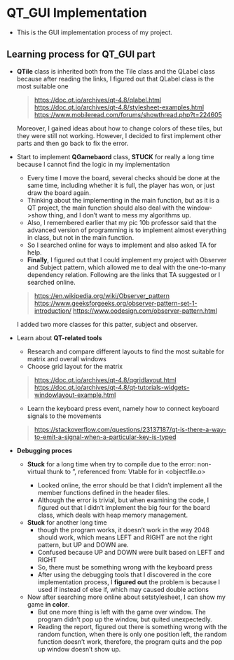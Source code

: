 # QT_GUI Implementation 

* This is the GUI implementation process of my project. 

## Learning process for QT_GUI part 
* **QTile** class is inherited both from the Tile class and the QLabel class because after reading the links, I figured out that QLabel class is the most suitable one 
    > https://doc.qt.io/archives/qt-4.8/qlabel.html 
    > https://doc.qt.io/archives/qt-4.8/stylesheet-examples.html
    > https://www.mobileread.com/forums/showthread.php?t=224605

    Moreover, I gained ideas about how to change colors of these tiles, but they were still not working. However, I decided to first implement other parts and then go back to fix the error.

* Start to implement **QGamebaord** class, **STUCK** for really a long time because I cannot find the logic in my implementation
    * Every time I move the board, several checks should be done at the same time, including whether it is full, the player has won, or just draw the board again. 
    * Thinking about the implementing in the main function, but as it is a QT project, the main function should also deal with the window->show thing, and I don’t want to mess my algorithms up. 
    * Also, I remembered earlier that my pic 10b professor said that the advanced version of programming is to implement almost everything in class, but not in the main function. 
    * So I searched online for ways to implement and also asked TA for help. 
    * **Finally**, I figured out that I could implement my project with Observer and Subject pattern, which allowed me to deal with the one-to-many dependency relation. Following are the links that TA suggested or I searched online. 
    > https://en.wikipedia.org/wiki/Observer_pattern
    > https://www.geeksforgeeks.org/observer-pattern-set-1-introduction/
    > https://www.oodesign.com/observer-pattern.html
    
    I added two more classes for this patter, subject and observer.
    
* Learn about **QT-related tools** 
    * Research and compare different layouts to find the most suitable for matrix and overall windows
    * Choose grid layout for the matrix
    > https://doc.qt.io/archives/qt-4.8/qgridlayout.html
    > https://doc.qt.io/archives/qt-4.8/qt-tutorials-widgets-windowlayout-example.html
    * Learn the keyboard press event, namely how to connect keyboard signals to the movements
    > https://stackoverflow.com/questions/23137187/qt-is-there-a-way-to-emit-a-signal-when-a-particular-key-is-typed

* **Debugging proces**
    * **Stuck** for a long time when try to compile due to the error: 
    non-virtual thunk to <method name>”, referenced from: Vtable for <classname>in <objectfile.o>
        * Looked online, the error should be that I didn’t implement all the member functions defined in the header files. 
        * Although the error is trivial, but when examining the code, I figured out that I didn’t implement the big four for the board class, which deals with heap memory management. 
    * **Stuck** for another long time 
        * though the program works, it doesn’t work in the way 2048 should work, which means LEFT and RIGHT are not the right pattern, but UP and DOWN are. 
        * Confused because UP and DOWN were built based on LEFT and RIGHT 
        * So, there must be something wrong with the keyboard press 
        * After using the debugging tools that I discovered in the core implementation process, I **figured out** the problem is because I used if instead of else if, which may caused double actions
    * Now after searching more online about setstylesheet, I can show my game **in color**. 
        * But one more thing is left with the game over window. The program didn’t pop up the window, but quited unexpectedly. 
        * Reading the report, figured out there is something wrong with the random function, when there is only one position left, the random function doesn’t work, therefore, the program quits and the pop up window doesn’t show up.
